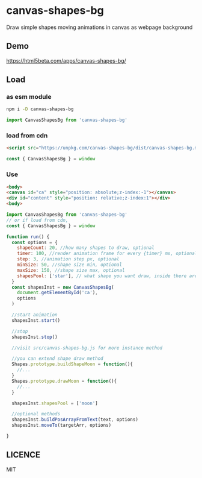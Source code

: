 # canvas-shapes-bg

Draw simple shapes moving animations in canvas as webpage background

## Demo

https://html5beta.com/apps/canvas-shapes-bg/

## Load

### as esm module

```bash
npm i -D canvas-shapes-bg
```

```js
import CanvasShapesBg from 'canvas-shapes-bg'
```

### load from cdn

```html
<script src="https://unpkg.com/canvas-shapes-bg/dist/canvas-shapes-bg.min.js">
```

```js
const { CanvasShapesBg } = window
```

### Use

```html
<body>
<canvas id="ca" style="position: absolute;z-index:-1"></canvas>
<div id="content" style="position: relative;z-index:1"></div>
<body>
```

```js
import CanvasShapesBg from 'canvas-shapes-bg'
// or if load from cdn,
const { CanvasShapesBg } = window

function run() {
  const options = {
    shapeCount: 20, //how many shapes to draw, optional
    timer: 100, //render animation frame for every {timer} ms, optional
    step: 3, //animation step px, optional
    minSize: 50, //shape size min, optional
    maxSize: 150, //shape size max, optional
    shapesPool: ['star'], // what shape you want draw, inside there are 'star', 'bubble', 'heart', 'light', 'balloon', optional, default is ['star']
  }
  const shapesInst = new CanvasShapesBg(
    document.getElementById('ca'),
    options
  )

  //start animation
  shapesInst.start()

  //stop
  shapesInst.stop()

  //visit src/canvas-shapes-bg.js for more instance method

  //you can extend shape draw method
  Shapes.prototype.buildShapeMoon = function(){
    //...
  }
  Shapes.prototype.drawMoon = function(){
    //...
  }

  shapesInst.shapesPool = ['moon']

  //optional methods
  shapesInst.buildPosArrayFromText(text, options)
  shapesInst.moveTo(targetArr, options)

}
```

## LICENCE

MIT

